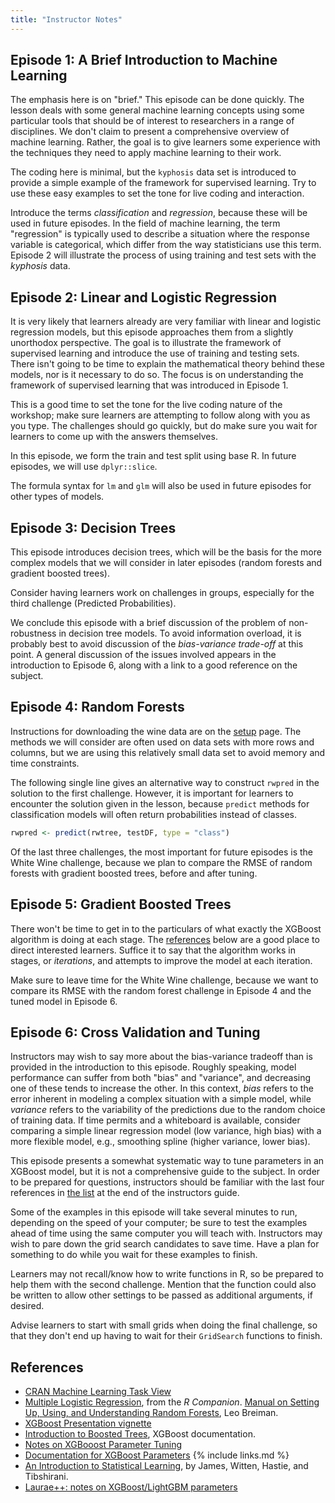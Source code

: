 ```yaml
---
title: "Instructor Notes"
---
```


## Episode 1: A Brief Introduction to Machine Learning

The emphasis here is on "brief." This episode can be done quickly. The lesson deals with some general machine learning concepts using some particular tools that should be of interest to researchers in a range of disciplines. We don't claim to present a comprehensive overview of machine learning. Rather, the goal is to give learners some experience with the techniques they need to apply machine learning to their work. 

The coding here is minimal, but the `kyphosis` data set is introduced to provide a simple example of the framework for supervised learning. Try to use these easy examples to set the tone for live coding and interaction.

Introduce the terms *classification* and *regression*, because these will be used in future episodes. In the field of machine learning, the term "regression" is typically used to describe a situation where the response variable is categorical, which differ from the way statisticians use this term. Episode 2 will illustrate the process of using training and test sets with the *kyphosis* data. 

## Episode 2: Linear and Logistic Regression

It is very likely that learners already are very familiar with linear and logistic regression models, but this episode approaches them from a slightly unorthodox perspective. The goal is to illustrate the framework of supervised learning and introduce the use of training and testing sets. There isn't going to be time to explain the mathematical theory behind these models, nor is it necessary to do so. The focus is on understanding the framework of supervised learning that was introduced in Episode 1.

This is a good time to set the tone for the live coding nature of the workshop; make sure learners are attempting to follow along with you as you type. The challenges should go quickly, but do make sure you wait for learners to come up with the answers themselves. 

In this episode, we form the train and test split using base R. In future episodes, we will use `dplyr::slice`. 

The formula syntax for `lm` and `glm` will also be used in future episodes for other types of models.

## Episode 3: Decision Trees

This episode introduces decision trees, which will be the basis for the more complex models that we will consider in later episodes (random forests and gradient boosted trees). 

Consider having learners work on challenges in groups, especially for the third challenge (Predicted Probabilities).

We conclude this episode with a brief discussion of the problem of non-robustness in decision tree models. To avoid information overload, it is probably best to avoid discussion of the *bias-variance trade-off* at this point. A general discussion of the issues involved appears in the introduction to Episode 6, along with a link to a good reference on the subject. 

## Episode 4: Random Forests

Instructions for downloading the wine data are on the [setup](../setup.html) page. The methods we will consider are often used on data sets with more rows and columns, but we are using this relatively small data set to avoid memory and time constraints.

The following single line gives an alternative way to construct `rwpred` in the solution to the first challenge. However, it is important for learners to encounter the solution given in the lesson, because `predict` methods for classification models will often return probabilities instead of classes.

```r
rwpred <- predict(rwtree, testDF, type = "class")
```

Of the last three challenges, the most important for future episodes is the White Wine challenge, because we plan to compare the RMSE of random forests with gradient boosted trees, before and after tuning.

## Episode 5: Gradient Boosted Trees

There won't be time to get in to the particulars of what exactly the XGBoost algorithm is doing at each stage. The [references](#references) below are a good place to direct interested learners. Suffice it to say that the algorithm works in stages, or *iterations*, and attempts to improve the model at each iteration. 

Make sure to leave time for the White Wine challenge, because we want to compare its RMSE with the random forest challenge in Episode 4 and the tuned model in Episode 6.

## Episode 6: Cross Validation and Tuning

Instructors may wish to say more about the bias-variance tradeoff than is provided in the introduction to this episode. Roughly speaking, model performance can suffer from both "bias" and "variance", and decreasing one of these tends to increase the other. In this context, *bias* refers to the error inherent in modeling a complex situation with a simple model, while *variance* refers to the variability of the predictions due to the random choice of training data. If time permits and a whiteboard is available, consider comparing a simple linear regression model (low variance, high bias) with a more flexible model, e.g., smoothing spline (higher variance, lower bias). 

This episode presents a somewhat systematic way to tune parameters in an XGBoost model, but it is not a comprehensive guide to the subject. In order to be prepared for questions, instructors should be familiar with the last four references in [the list](#references) at the end of the instructors guide.

Some of the examples in this episode will take several minutes to run, depending on the speed of your computer; be sure to test the examples ahead of time using the same computer you will teach with. Instructors may wish to pare down the grid search candidates to save time. Have a plan for something to do while you wait for these examples to finish.

Learners may not recall/know how to write functions in R, so be prepared to help them with the second challenge. Mention that the function could also be written to allow other settings to be passed as additional arguments, if desired.

Advise learners to start with small grids when doing the final challenge, so that they don't end up having to wait for their `GridSearch` functions to finish.


## References

- [CRAN Machine Learning Task View](https://cran.r-project.org/view=MachineLearning)
- [Multiple Logistic Regression](https://rcompanion.org/rcompanion/e_07.html), from the *R Companion*.
[Manual on Setting Up, Using, and Understanding Random Forests](https://www.stat.berkeley.edu/~breiman/Using_random_forests_V3.1.pdf), Leo Breiman.
-  [XGBoost Presentation vignette](https://cran.r-project.org/web/packages/xgboost/vignettes/xgboostPresentation.html) 
- [Introduction to Boosted Trees](https://xgboost.readthedocs.io/en/stable/tutorials/model.html), XGBoost documentation.
- [Notes on XGBooost Parameter Tuning](https://xgboost.readthedocs.io/en/stable/tutorials/param_tuning.html)
- [Documentation for XGBoost Parameters](https://xgboost.readthedocs.io/en/stable/parameter.html)
{% include links.md %}
- [An Introduction to Statistical Learning](https://www.statlearning.com/), by James, Witten, Hastie, and Tibshirani.
- [Laurae++: notes on XGBoost/LightGBM parameters](https://sites.google.com/view/lauraepp/parameters)


